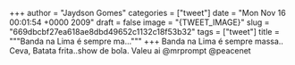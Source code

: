 
+++
author = "Jaydson Gomes"
categories = ["tweet"]
date = "Mon Nov 16 00:01:54 +0000 2009"
draft = false
image = "{TWEET_IMAGE}"
slug = "669dbcbf27ea618ae8dbd49652c1132c18f53b32"
tags = ["tweet"]
title = """Banda na Lima é sempre ma..."""
+++
Banda na Lima é sempre massa.. Ceva, Batata frita..show de bola. Valeu ai @mrprompt @peacenet
